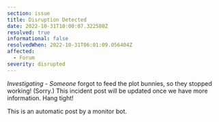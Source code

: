 ```yaml
---
section: issue
title: Disruption Detected
date: 2022-10-31T10:00:07.322580Z
resolved: true
informational: false
resolvedWhen: 2022-10-31T06:01:09.056404Z
affected:
  - Forum
severity: disrupted
---
```

*Investigating* - _Someone_ forgot to feed the plot bunnies, so they stopped working! (Sorry.) This incident post will be updated once we have more information. Hang tight!

This is an automatic post by a monitor bot.
        